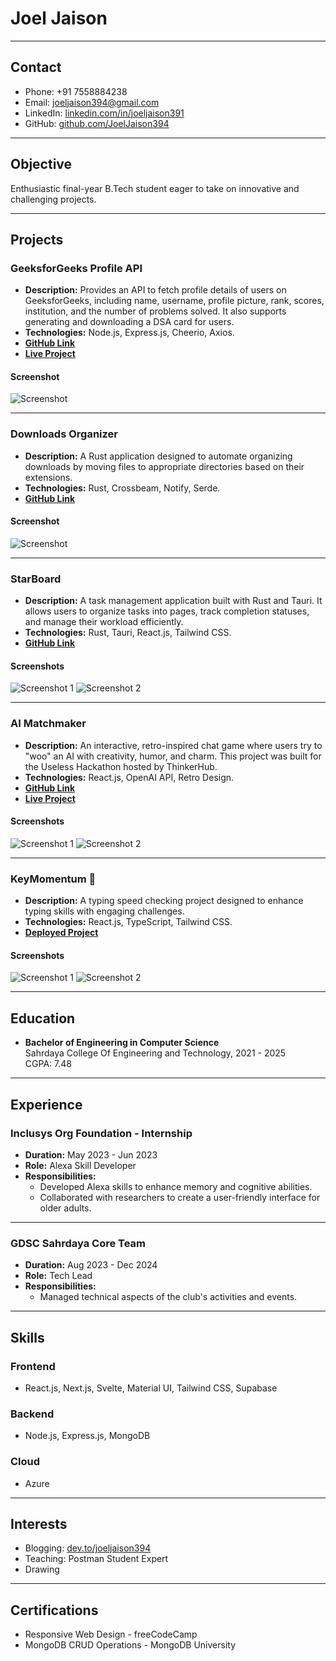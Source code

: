 # Joel Jaison

---

## Contact
- Phone: +91 7558884238
- Email: [joeljaison394@gmail.com](mailto:joeljaison394@gmail.com)
- LinkedIn: [linkedin.com/in/joeljaison391](https://linkedin.com/in/joeljaison391)
- GitHub: [github.com/JoelJaison394](https://github.com/JoelJaison394)

---

## Objective
Enthusiastic final-year B.Tech student eager to take on innovative and challenging projects.

---

## Projects

### GeeksforGeeks Profile API
- **Description:** Provides an API to fetch profile details of users on GeeksforGeeks, including name, username, profile picture, rank, scores, institution, and the number of problems solved. It also supports generating and downloading a DSA card for users.
- **Technologies:** Node.js, Express.js, Cheerio, Axios.
- **[GitHub Link](https://github.com/Joeljaison391/GeeksforGeeks-Profile-API)**
- **[Live Project](https://worktrack.azurewebsites.net/)**

#### Screenshot
![Screenshot](https://res.cloudinary.com/dxraggwp4/image/upload/v1735744344/GFGAPI/se174te20347gyupwmqr.png)

---

### Downloads Organizer
- **Description:** A Rust application designed to automate organizing downloads by moving files to appropriate directories based on their extensions.
- **Technologies:** Rust, Crossbeam, Notify, Serde.
- **[GitHub Link](https://github.com/Joeljaison391/Downloads-Organizer)**

#### Screenshot
![Screenshot](https://camo.githubusercontent.com/065a7119c5bae1967d9d7237af6da1a644332e96bd8d6cbb69d13981208d342f/68747470733a2f2f7265732e636c6f7564696e6172792e636f6d2f6478726167677770342f696d6167652f75706c6f61642f76313733353134333630382f446f776e6c6f61644f7267616e697a65722f7063686f6c776a6c7a7168697430666e357962302e706e67)

---

### StarBoard
- **Description:** A task management application built with Rust and Tauri. It allows users to organize tasks into pages, track completion statuses, and manage their workload efficiently.
- **Technologies:** Rust, Tauri, React.js, Tailwind CSS.
- **[GitHub Link](https://github.com/JoelJaison394/StarBoard)**

#### Screenshots
![Screenshot 1](https://res.cloudinary.com/dxraggwp4/image/upload/v1709318505/StarBoard/panut0n6rrqslegnftwy.png)
![Screenshot 2](https://res.cloudinary.com/dxraggwp4/image/upload/v1709318505/StarBoard/sevahvi8iiwiulli2x4k.png)

---

### AI Matchmaker
- **Description:** An interactive, retro-inspired chat game where users try to "woo" an AI with creativity, humor, and charm. This project was built for the Useless Hackathon hosted by ThinkerHub.
- **Technologies:** React.js, OpenAI API, Retro Design.
- **[GitHub Link](https://github.com/Joeljaison391/Propose-Your-AI)**
- **[Live Project](https://propose-your-ai.vercel.app/)**

#### Screenshots
![Screenshot 1](https://res.cloudinary.com/dxraggwp4/image/upload/v1730584432/omfx1pzwgjtccumxezzu.png)
![Screenshot 2](https://res.cloudinary.com/dxraggwp4/image/upload/v1730584432/fr92cbisejdtzi3tmduq.png)

---

### KeyMomentum 🚀
- **Description:** A typing speed checking project designed to enhance typing skills with engaging challenges.
- **Technologies:** React.js, TypeScript, Tailwind CSS.
- **[Deployed Project](https://keymomentum.vercel.app/)**

#### Screenshots
![Screenshot 1](https://cdn.hashnode.com/res/hashnode/image/upload/v1702448102257/88a7c535-c22b-4da2-a23a-ab5a7b8572b4.png)
![Screenshot 2](https://cdn.hashnode.com/res/hashnode/image/upload/v1702448080199/ffb2396d-40ea-4e9d-a7da-d6671d0173d1.png)

---

## Education
- **Bachelor of Engineering in Computer Science**  
  Sahrdaya College Of Engineering and Technology, 2021 - 2025  
  CGPA: 7.48  

---

## Experience

### Inclusys Org Foundation - Internship
- **Duration:** May 2023 - Jun 2023
- **Role:** Alexa Skill Developer
- **Responsibilities:**
  - Developed Alexa skills to enhance memory and cognitive abilities.
  - Collaborated with researchers to create a user-friendly interface for older adults.

---

### GDSC Sahrdaya Core Team
- **Duration:** Aug 2023 - Dec 2024
- **Role:** Tech Lead
- **Responsibilities:**  
  - Managed technical aspects of the club's activities and events.

---

## Skills

### Frontend
- React.js, Next.js, Svelte, Material UI, Tailwind CSS, Supabase  

### Backend
- Node.js, Express.js, MongoDB  

### Cloud
- Azure  

---

## Interests
- Blogging: [dev.to/joeljaison394](https://dev.to/joeljaison394)  
- Teaching: Postman Student Expert  
- Drawing  

---

## Certifications
- Responsive Web Design - freeCodeCamp  
- MongoDB CRUD Operations - MongoDB University  
